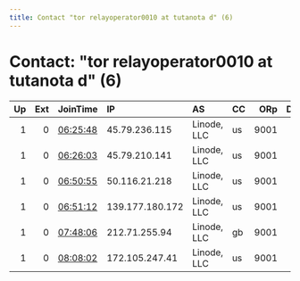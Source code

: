 ```yaml
---
title: Contact "tor relayoperator0010 at tutanota d" (6)
---
```


# Contact: "tor relayoperator0010 at tutanota d" (6)

|   Up |   Ext | JoinTime                                                                                              | IP              | AS          | CC   |   ORp |   Dirp | OS    | Version   | Nickname           |   eFamMembers |
|-----:|------:|:------------------------------------------------------------------------------------------------------|:----------------|:------------|:-----|------:|-------:|:------|:----------|:-------------------|--------------:|
|    1 |     0 | [06:25:48](https://nusenu.github.io/OrNetStats/w/relay/52AD3235BB9690C73CD76AB4A75C0758B33852FB.html) | 45.79.236.115   | Linode, LLC | us   |  9001 |      0 | Linux | 0.4.7.7   | relayaxxoTrauma    |             1 |
|    1 |     0 | [06:26:03](https://nusenu.github.io/OrNetStats/w/relay/FAECDB23D008CB320917107D5723A386668794AF.html) | 45.79.210.141   | Linode, LLC | us   |  9001 |      0 | Linux | 0.4.7.7   | relayaxxoCharm     |             1 |
|    1 |     0 | [06:50:55](https://nusenu.github.io/OrNetStats/w/relay/FC6A7C8367089A31663FB34A9C07F6AF98C3EFF0.html) | 50.116.21.218   | Linode, LLC | us   |  9001 |      0 | Linux | 0.4.7.7   | relayaxxoSensation |             1 |
|    1 |     0 | [06:51:12](https://nusenu.github.io/OrNetStats/w/relay/173CF148331393133C2D21BF741976A415A6E97D.html) | 139.177.180.172 | Linode, LLC | us   |  9001 |      0 | Linux | 0.4.7.7   | relayaxxoHora      |             1 |
|    1 |     0 | [07:48:06](https://nusenu.github.io/OrNetStats/w/relay/8B3BD9C1C1B9FB76F1EC01D2C3E2A319DCA6B1C9.html) | 212.71.255.94   | Linode, LLC | gb   |  9001 |      0 | Linux | 0.4.7.7   | relayaxxoMemories  |             1 |
|    1 |     0 | [08:08:02](https://nusenu.github.io/OrNetStats/w/relay/DFDBB7FFD8EF09B90B020DE0E6FD1088EAF19145.html) | 172.105.247.41  | Linode, LLC | us   |  9001 |      0 | Linux | 0.4.7.7   | relayaxxoSnack     |             1 |
